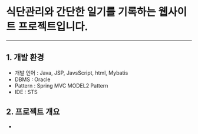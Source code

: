 # 식단관리와 간단한 일기를 기록하는 웹사이트 프로젝트입니다.
---
## 1. 개발 환경
 - 개발 언어 : Java, JSP, JavsScript, html, Mybatis
 - DBMS : Oracle
 - Pattern	: Spring MVC MODEL2 Pattern
 - IDE : STS

## 2. 프로젝트 개요
 - 

